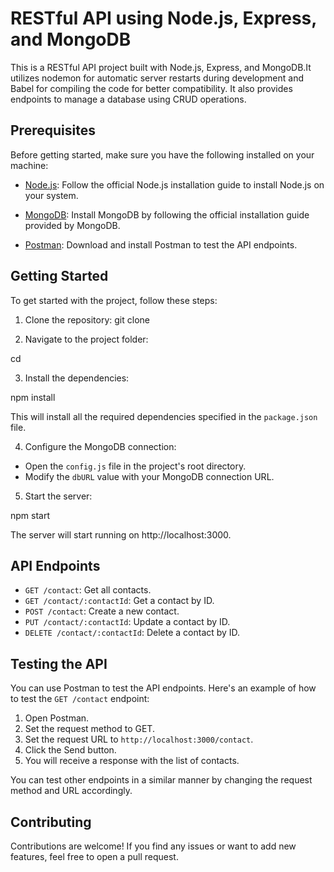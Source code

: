 # RESTful API using Node.js, Express, and MongoDB

This is a RESTful API project built with Node.js, Express, and MongoDB.It utilizes nodemon for automatic server restarts during development and Babel for compiling the code for better compatibility. It also provides endpoints to manage a database using CRUD operations.

## Prerequisites

Before getting started, make sure you have the following installed on your machine:

- [Node.js](https://nodejs.org/en/): Follow the official Node.js installation guide to install Node.js on your system.

- [MongoDB](https://www.mongodb.com/): Install MongoDB by following the official installation guide provided by MongoDB.

- [Postman](https://www.postman.com/): Download and install Postman to test the API endpoints.

## Getting Started

To get started with the project, follow these steps:

1. Clone the repository:
git clone <repository-url>

2. Navigate to the project folder:

cd <project-folder>


3. Install the dependencies:

npm install


This will install all the required dependencies specified in the `package.json` file.

4. Configure the MongoDB connection:

- Open the `config.js` file in the project's root directory.
- Modify the `dbURL` value with your MongoDB connection URL.

5. Start the server:

npm start


The server will start running on http://localhost:3000.

## API Endpoints

- `GET /contact`: Get all contacts.
- `GET /contact/:contactId`: Get a contact by ID.
- `POST /contact`: Create a new contact.
- `PUT /contact/:contactId`: Update a contact by ID.
- `DELETE /contact/:contactId`: Delete a contact by ID.

## Testing the API

You can use Postman to test the API endpoints. Here's an example of how to test the `GET /contact` endpoint:

1. Open Postman.
2. Set the request method to GET.
3. Set the request URL to `http://localhost:3000/contact`.
4. Click the Send button.
5. You will receive a response with the list of contacts.

You can test other endpoints in a similar manner by changing the request method and URL accordingly.

## Contributing

Contributions are welcome! If you find any issues or want to add new features, feel free to open a pull request.


